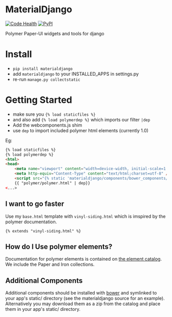 # MaterialDjango
[![Code Health](https://landscape.io/github/Colorless-Green-Ideas/MaterialDjango/master/landscape.svg?style=flat)](https://landscape.io/github/Colorless-Green-Ideas/MaterialDjango/master)
[![PyPI](https://img.shields.io/pypi/v/materialdjango.svg)](https://pypi.python.org/pypi/MaterialDjango)

Polymer Paper-UI widgets and tools for django


# Install
 - `pip install materialdjango`
 - add `materialdjango` to your INSTALLED_APPS in settings.py
 - re-run `manage.py collectstatic`

# Getting Started
 - make sure you `{% load staticfiles %}`
 - and also add `{% load polymerdep %}` which imports our filter `|dep`
 - Add the webcomponents.js shim
 - use `dep` to import included polymer html elements (currently 1.0)

Eg:
```html
{% load staticfiles %}
{% load polymerdep %}
<html>
<head>
    <meta name="viewport" content="width=device-width, initial-scale=1.0">
    <meta http-equiv="Content-Type" content="text/html;charset=utf-8" />
    <script src="{% static 'materialdjango/components/bower_components/webcomponentsjs/webcomponents-lite.js' %}"></script>
    {{ "polymer/polymer.html" | dep}}
<...>
```

## I want to go faster

Use my `base.html` template with `vinyl-siding.html` which is imspired by the polymer documentation.

`{% extends "vinyl-siding.html" %}`

## How do I Use polymer elements?

Documentation for polymer elements is contained on [the element catalog](https://elements.polymer-project.org/browse?package=paper-elements). We include the Paper and Iron collections. 

## Additional Components
Additional components should be installed with [bower](http://bower.io/) and symlinked to your app's static/ directory (see the materialdjango source for an example). Alternatively you may download them as a zip from the catalog and place them in your app's static/ directory.

